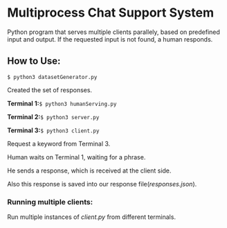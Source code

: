 # Multiprocess Chat Support System

Python program that serves multiple clients parallely, based on predefined input and output.
If the requested input is not found, a human responds.

## How to Use:

`$ python3 datasetGenerator.py`

Created the set of  responses.

**Terminal 1:**`$ python3 humanServing.py`

**Terminal 2:**`$ python3 server.py`

**Terminal 3:**`$ python3 client.py`

Request a keyword from Terminal 3.

Human waits on Terminal 1, waiting for a phrase.

He sends a response, which is received at the client side. 

Also this response is saved into our response file(*responses.json*).

### Running multiple clients:

Run multiple instances of *client.py* from different terminals.
